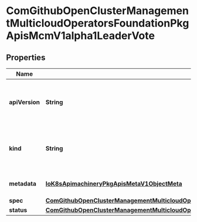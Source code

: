 
# ComGithubOpenClusterManagementMulticloudOperatorsFoundationPkgApisMcmV1alpha1LeaderVote

## Properties
Name | Type | Description | Notes
------------ | ------------- | ------------- | -------------
**apiVersion** | **String** | APIVersion defines the versioned schema of this representation of an object. Servers should convert recognized schemas to the latest internal value, and may reject unrecognized values. More info: https://git.k8s.io/community/contributors/devel/sig-architecture/api-conventions.md#resources |  [optional]
**kind** | **String** | Kind is a string value representing the REST resource this object represents. Servers may infer this from the endpoint the client submits requests to. Cannot be updated. In CamelCase. More info: https://git.k8s.io/community/contributors/devel/sig-architecture/api-conventions.md#types-kinds |  [optional]
**metadata** | [**IoK8sApimachineryPkgApisMetaV1ObjectMeta**](IoK8sApimachineryPkgApisMetaV1ObjectMeta.md) | Standard object&#39;s metadata. More info: https://git.k8s.io/community/contributors/devel/api-conventions.md#metadata |  [optional]
**spec** | [**ComGithubOpenClusterManagementMulticloudOperatorsFoundationPkgApisMcmV1alpha1LeaderVoteSpec**](ComGithubOpenClusterManagementMulticloudOperatorsFoundationPkgApisMcmV1alpha1LeaderVoteSpec.md) | Spec defines the leader vote spec. |  [optional]
**status** | [**ComGithubOpenClusterManagementMulticloudOperatorsFoundationPkgApisMcmV1alpha1LeaderVoteStatus**](ComGithubOpenClusterManagementMulticloudOperatorsFoundationPkgApisMcmV1alpha1LeaderVoteStatus.md) | Status defines the status of the current leader |  [optional]



